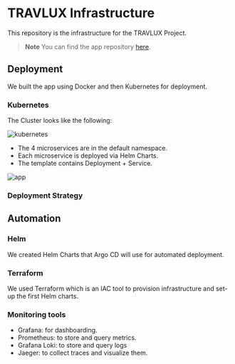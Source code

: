 # TRAVLUX Infrastructure

This repository is the infrastructure for the TRAVLUX Project.

> **Note**
> You can find the app repository [here](https://github.com/NourBelmabrouk/TravelLux).


## Deployment
We built the app using Docker and then Kubernetes for deployment.
### Kubernetes
The Cluster looks like the following:

![kubernetes](https://user-images.githubusercontent.com/62619786/212779816-a42f77d8-106c-40b3-b64d-af1013dfdf93.png)

- The 4 microservices are in the default namespace.
- Each microservice is deployed via Helm Charts.
- The template contains Deployment + Service.

![app](https://user-images.githubusercontent.com/62619786/212779942-8a3be99f-2de2-4b7b-92c3-6903eec048a5.PNG)

### Deployment Strategy

## Automation

### Helm
We created Helm Charts that Argo CD will use for automated deployment.

### Terraform
We used Terraform which is an IAC tool to provision infrastructure and set-up the first Helm charts.

### Monitoring tools

- Grafana: for dashboarding.
- Prometheus: to store and query metrics.
- Grafana Loki: to store and query logs
- Jaeger: to collect traces and visualize them.
